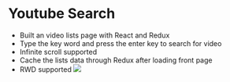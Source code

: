 # Youtube Search 
* Built an video lists page with React and Redux
* Type the key word and press the enter key to search for video
* Infinite scroll supported
* Cache the lists data through Redux after loading front page
* RWD supported
![](https://i.imgur.com/WQBqi8B.jpg)
